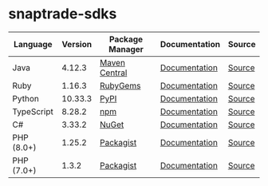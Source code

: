 # snaptrade-sdks

|Language|Version|Package Manager|Documentation|Source|
|-|-|-|-|-|
|Java|4.12.3|[Maven Central](https://central.sonatype.com/artifact/com.konfigthis/snaptrade-java-sdk/4.12.3)|[Documentation](https://github.com/passiv/snaptrade-sdks/tree/master/sdks/java/README.md)|[Source](https://github.com/passiv/snaptrade-sdks/tree/master/sdks/java)|
|Ruby|1.16.3|[RubyGems](https://rubygems.org/gems/snaptrade/versions/1.16.3)|[Documentation](https://github.com/passiv/snaptrade-sdks/tree/master/sdks/ruby/README.md)|[Source](https://github.com/passiv/snaptrade-sdks/tree/master/sdks/ruby)|
|Python|10.33.3|[PyPI](https://pypi.org/project/snaptrade-python-sdk/10.33.3)|[Documentation](https://github.com/passiv/snaptrade-sdks/tree/master/sdks/python/README.md)|[Source](https://github.com/passiv/snaptrade-sdks/tree/master/sdks/python)|
|TypeScript|8.28.2|[npm](https://www.npmjs.com/package/snaptrade-typescript-sdk/v/8.28.2)|[Documentation](https://github.com/passiv/snaptrade-sdks/tree/master/sdks/typescript/README.md)|[Source](https://github.com/passiv/snaptrade-sdks/tree/master/sdks/typescript)|
|C#|3.33.2|[NuGet](https://nuget.org/packages/SnapTrade.Net/3.33.2)|[Documentation](https://github.com/passiv/snaptrade-sdks/tree/master/sdks/csharp/README.md)|[Source](https://github.com/passiv/snaptrade-sdks/tree/master/sdks/csharp)|
|PHP (8.0+)|1.25.2|[Packagist](https://packagist.org/packages/konfig/snaptrade-php-sdk#1.25.2)|[Documentation](https://github.com/passiv/snaptrade-php-sdk/blob/main/README.md)|[Source](https://github.com/passiv/snaptrade-php-sdk)|
|PHP (7.0+)|1.3.2|[Packagist](https://packagist.org/packages/konfig/snaptrade-php-7-sdk#1.3.2)|[Documentation](https://github.com/passiv/snaptrade-php-7-sdk/blob/main/README.md)|[Source](https://github.com/passiv/snaptrade-php-7-sdk)|